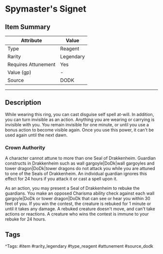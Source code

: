 # Spymaster's Signet

## Item Summary

| Attribute            | Value                        |
|----------------------|------------------------------|
| Type                 | Reagent |
| Rarity               | Legendary             |
| Requires Attunement  | Yes                |
| Value (gp)           | -    |
| Source               | DODK |

---

## Description

While wearing this ring, you can cast disguise self spell at-will. In addition, you can turn invisible as an action. Anything you are wearing or carrying is invisible with you. You remain invisible for one minute, or until you use a bonus action to become visible again. Once you use this power, it can't be used again until the next dawn.

### Crown Authority

A character cannot attune to more than one Seal of Drakkenheim. Guardian constructs in Drakkenheim such as wall gargoyle|DoDk|wall gargoyles and tower dragon|DoDk|tower dragons do not attack you while you are attuned to one of the Seals of Drakkenheim. An individual guardian ignores this effect for 24 hours if you attack it or cast a spell upon it.

As an action, you may present a Seal of Drakkenheim to rebuke the guardians. You make an opposed Charisma ability check against each wall gargoyle|DoDk or tower dragon|DoDk that can see or hear you within 30 feet of you. If you win the contest, the creature is rebuked for 1 minute or until it takes any damage. A rebuked creature doesn't move, and can't take actions or reactions. A creature who wins the contest is immune to your rebuke for 24 hours.

## Tags

^Tags: #item #rarity_legendary #type_reagent #attunement #source_dodk